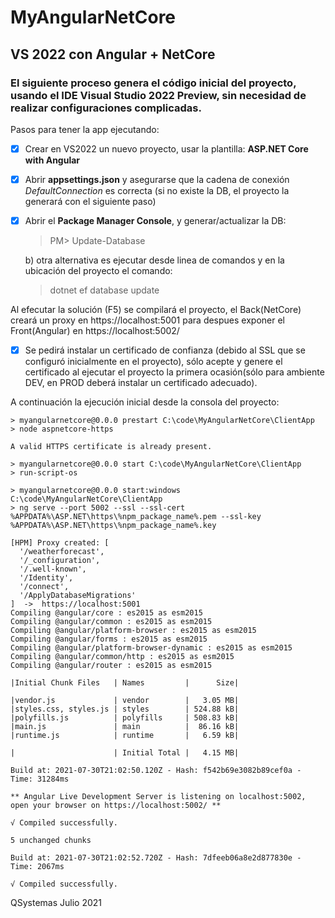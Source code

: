 # MyAngularNetCore
## VS 2022 con Angular + NetCore 

### El siguiente proceso genera el código inicial del proyecto, usando el IDE Visual Studio 2022 Preview, sin necesidad de realizar configuraciones complicadas. 

Pasos para tener la app ejecutando:
- [x] Crear en VS2022 un nuevo proyecto, usar la plantilla: **ASP.NET Core with Angular**
- [x] Abrir **appsettings.json** y asegurarse que la cadena de conexión *DefaultConnection* es correcta (si no existe la DB, el proyecto la generará con el siguiente paso)
- [x] Abrir el **Package Manager Console**, y generar/actualizar la DB: 
  > PM> Update-Database
  
  b) otra alternativa es ejecutar desde linea de comandos y en la ubicación del proyecto el comando:
    > dotnet ef database update

Al efecutar la solución (F5) se compilará el proyecto, el Back(NetCore) creará un proxy en https://localhost:5001 para despues exponer el Front(Angular) en https://localhost:5002/ 

- [x] Se pedirá instalar un certificado de confianza (debido al SSL que se configuró inicialmente en el proyecto), sólo acepte y genere el certificado al ejecutar el proyecto la primera ocasión(sólo para ambiente DEV, en PROD deberá instalar un certificado adecuado).

A continuación la ejecución inicial desde la consola del proyecto:
```
> myangularnetcore@0.0.0 prestart C:\code\MyAngularNetCore\ClientApp
> node aspnetcore-https

A valid HTTPS certificate is already present.

> myangularnetcore@0.0.0 start C:\code\MyAngularNetCore\ClientApp
> run-script-os

> myangularnetcore@0.0.0 start:windows C:\code\MyAngularNetCore\ClientApp
> ng serve --port 5002 --ssl --ssl-cert %APPDATA%\ASP.NET\https\%npm_package_name%.pem --ssl-key %APPDATA%\ASP.NET\https\%npm_package_name%.key

[HPM] Proxy created: [
  '/weatherforecast',
  '/_configuration',
  '/.well-known',
  '/Identity',
  '/connect',
  '/ApplyDatabaseMigrations'
]  ->  https://localhost:5001
Compiling @angular/core : es2015 as esm2015
Compiling @angular/common : es2015 as esm2015
Compiling @angular/platform-browser : es2015 as esm2015
Compiling @angular/forms : es2015 as esm2015
Compiling @angular/platform-browser-dynamic : es2015 as esm2015
Compiling @angular/common/http : es2015 as esm2015
Compiling @angular/router : es2015 as esm2015

|Initial Chunk Files   | Names         |      Size|

|vendor.js             | vendor        |   3.05 MB|
|styles.css, styles.js | styles        | 524.88 kB|
|polyfills.js          | polyfills     | 508.83 kB|
|main.js               | main          |  86.16 kB|
|runtime.js            | runtime       |   6.59 kB|

|                      | Initial Total |   4.15 MB|

Build at: 2021-07-30T21:02:50.120Z - Hash: f542b69e3082b89cef0a - Time: 31284ms

** Angular Live Development Server is listening on localhost:5002, open your browser on https://localhost:5002/ **

√ Compiled successfully.

5 unchanged chunks

Build at: 2021-07-30T21:02:52.720Z - Hash: 7dfeeb06a8e2d877830e - Time: 2067ms

√ Compiled successfully.
```

QSystemas
Julio 2021
